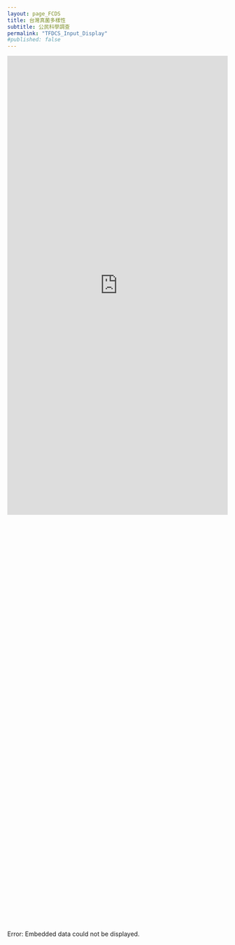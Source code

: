 ```yaml
---
layout: page_FCDS
title: 台灣真菌多樣性
subtitle: 公民科學調查
permalink: "TFDCS_Input_Display"
#published: false
---
```

<iframe referrerpolicy="no-referrer-when-downgrade" height="1050" width="100%" style="border:none;" src="https://view-awesome-table.com/-MdWhajOYO_CZJt9pSTZ/view"></iframe>
<object data="https://script.google.com/macros/s/AKfycbwWybZf4vcZbz_RsmbjPdUXzqa7ViK9oN4G4x4udFql37Y_wdAoL7_KpWMiZ5gBmNl7pQ/exec" width="100%" height="950">
    <embed src="https://script.google.com/macros/s/AKfycbwWybZf4vcZbz_RsmbjPdUXzqa7ViK9oN4G4x4udFql37Y_wdAoL7_KpWMiZ5gBmNl7pQ/exec" width="100%" height="950"></embed>
    Error: Embedded data could not be displayed.
</object>


